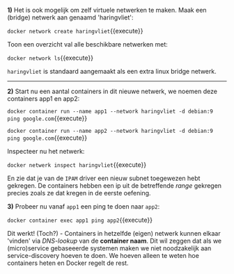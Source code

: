 **1)** Het is ook mogelijk om zelf virtuele netwerken te maken. Maak een (bridge) netwerk aan genaamd 'haringvliet':

`docker network create haringvliet`{{execute}}

Toon een overzicht val alle beschikbare netwerken met:

`docker network ls`{{execute}}

`haringvliet` is standaard aangemaakt als een extra linux bridge netwerk.

---

**2)** Start nu een aantal containers in dit nieuwe netwerk, we noemen deze containers app1 en app2:

`docker container run --name app1 --network haringvliet -d debian:9 ping google.com`{{execute}}

`docker container run --name app2 --network haringvliet -d debian:9 ping google.com`{{execute}}

Inspecteer nu het netwerk:

`docker netwerk inspect haringvliet`{{execute}} 

En zie dat je van de `IPAM` driver een nieuw subnet toegewezen hebt gekregen. De containers hebben een ip uit de betreffende *range* gekregen precies zoals ze dat kregen in de eerste oefening.

**3)** Probeer nu vanaf `app1` een ping te doen naar `app2`:

`docker container exec app1 ping app2`{{execute}}

Dit werkt! (Toch?) - Containers in hetzelfde (eigen) netwerk kunnen elkaar 'vinden' via *DNS-lookup* van de **container naam**. Dit wil zeggen dat als we (micro)service gebaseeerde systemen maken we niet noodzakelijk aan service-discovery hoeven te doen. We hoeven alleen te weten hoe containers heten en Docker regelt de rest.
